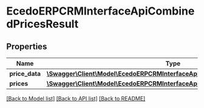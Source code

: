 # EcedoERPCRMInterfaceApiCombinedPricesResult

## Properties
Name | Type | Description | Notes
------------ | ------------- | ------------- | -------------
**price_data** | [**\Swagger\Client\Model\EcedoERPCRMInterfaceApiPriceData**](EcedoERPCRMInterfaceApiPriceData.md) |  | [optional] 
**prices** | [**\Swagger\Client\Model\EcedoERPCRMInterfaceApiCombinedPriceComponentPrice[]**](EcedoERPCRMInterfaceApiCombinedPriceComponentPrice.md) |  | [optional] 

[[Back to Model list]](../README.md#documentation-for-models) [[Back to API list]](../README.md#documentation-for-api-endpoints) [[Back to README]](../README.md)


